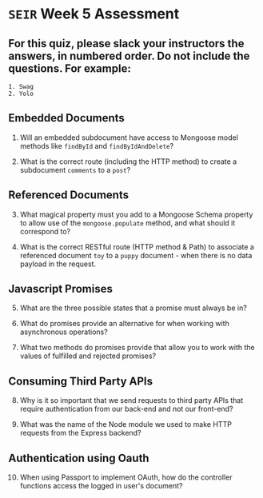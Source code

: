 # `SEIR` Week 5 Assessment
## For this quiz, please slack your instructors the answers, in numbered order. Do not include the questions. For example:
    1. Swag
    2. Yolo

## Embedded Documents

1. Will an embedded subdocument have access to Mongoose model methods like ```findById``` and ```findByIdAndDelete```?

2. What is the correct route (including the HTTP method) to create a subdocument ```comments``` to a ```post```?

## Referenced Documents

3. What magical property must you add to a Mongoose Schema property to allow use of the ```mongoose.populate``` method, and what should it correspond to?

4. What is the correct RESTful route (HTTP method & Path) to associate a referenced document `toy` to a `puppy` document - when there is no data payload in the request.

## Javascript Promises

5. What are the three possible states that a promise must always be in?

6. What do promises provide an alternative for when working with asynchronous operations?

7. What two methods do promises provide that allow you to work with the values of fulfilled and rejected promises?

## Consuming Third Party APIs

8. Why is it so important that we send requests to third party APIs that require authentication from our back-end and not our front-end?

9. What was the name of the Node module we used to make HTTP requests from the Express backend?

## Authentication using Oauth

10. When using Passport to implement OAuth, how do the controller functions access the logged in user's document?



